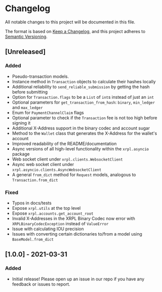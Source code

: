 # Changelog

All notable changes to this project will be documented in this file.

The format is based on [Keep a Changelog](https://keepachangelog.com/en/1.0.0/),
and this project adheres to [Semantic Versioning](https://semver.org/spec/v2.0.0.html).

## [Unreleased]
### Added
- Pseudo-transaction models.
- Instance method in `Transaction` objects to calculate their hashes locally
- Additional reliability to `send_reliable_submission` by getting the hash before submitting
- Option for `Transaction.flags` to be a `List` of `int`s instead of just an `int`
- Optional parameters for `get_transaction_from_hash`: `binary`, `min_ledger` and `max_ledger`
- Enum for `PaymentChannelClaim` flags
- Optional parameter to check if the `Transaction` fee is not too high before signing it
- Additional X-Address support in the binary codec and account sugar
- Method to the `Wallet` class that generates the X-Address for the wallet's account
- Improved readability of the README/documentation
- Async versions of all high-level functionality within the `xrpl.asyncio` package
- Web socket client under `xrpl.clients.WebsocketClient`
- Async web socket client under `xrpl.asyncio.clients.AsyncWebsocketClient`
- A general `from_dict` method for `Request` models, analogous to `Transaction.from_dict`

### Fixed
- Typos in docs/tests
- Expose `xrpl.utils` at the top level
- Expose `xrpl.accounts.get_account_root`
- Invalid X-Addresses in the XRPL Binary Codec now error with `XRPLBinaryCodecException` instead of `ValueError`
- Issue with calculating IOU precision
- Issues with converting certain dictionaries to/from a model using `BaseModel.from_dict`

## [1.0.0] - 2021-03-31
### Added
- Initial release! Please open up an issue in our repo if you have any
  feedback or issues to report.
